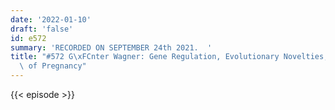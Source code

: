 ```yaml
---
date: '2022-01-10'
draft: 'false'
id: e572
summary: 'RECORDED ON SEPTEMBER 24th 2021.  '
title: "#572 G\xFCnter Wagner: Gene Regulation, Evolutionary Novelties, and the Evolution\
  \ of Pregnancy"
---
```

{{< episode >}}

